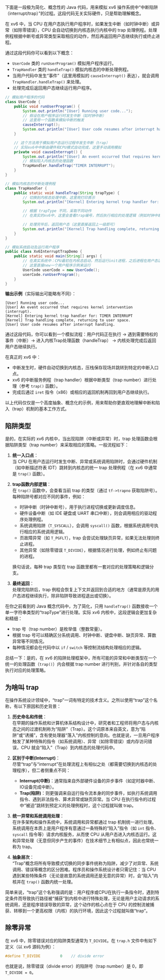 下面是一段极为简化、概念性的 Java 代码，用来模拟 xv6 操作系统中“中断陷阱（interrupt/trap）”的过程。这段代码无关实际硬件，只是帮助理解概念。

在 xv6 中，当 CPU 在用户态执行用户程序时，如果发生中断（如时钟中断）或异常（如除零错误），CPU 会自动切换到内核态执行内核中的 trap 处理例程。处理例程根据中断号或异常类型采取相应的动作，然后再返回用户态继续执行或终止进程。

通过这段代码你可以看到以下概念：

- `UserCode` 类的 `runUserProgram()` 模拟用户程序运行。
- `TrapHandler` 类的 `handleTrap()` 模拟内核态的中断处理例程。
- 当用户代码中发生“事件”（这里用模拟的 `causeInterrupt()` 表达），就会调用 `TrapHandler.handleTrap()` 来处理。
- 处理完成后返回用户态继续运行用户程序。

```java
// 模拟用户程序的代码
class UserCode {
    public void runUserProgram() {
        System.out.println("[User] Running user code...");
        // 假设在用户程序运行时发生中断（如时钟中断）
        // 这里用一个函数来模拟中断的触发
        causeInterrupt();
        System.out.println("[User] User code resumes after interrupt handling.");
    }

    // 这个方法用于模拟用户态运行过程中发生中断（trap）
    // 实际xv6中中断由硬件和CPU模式自动完成，这里手动调用模拟
    private void causeInterrupt() {
        System.out.println("[User] An event occurred that requires kernel intervention (interrupt).");
        // 模拟陷入内核态的处理函数
        TrapHandler.handleTrap("TIMER INTERRUPT");
    }
}

// 模拟内核态的中断处理例程
class TrapHandler {
    public static void handleTrap(String trapType) {
        // 切换到内核态处理中断，这里用打印表示
        System.out.println("[Kernel] Entering kernel trap handler for: " + trapType);

        // 根据 trapType 不同，采取不同动作
        // 在真实的xv6中，这里会查看trap编号，然后执行相应的处理逻辑（例如时钟中断更新进程时间片，IO中断处理输入输出等）

        // 处理完毕后，返回用户态（这里直接返回上一级即可）
        System.out.println("[Kernel] Trap handling complete, returning to user space.");
    }
}

// 模拟系统启动及运行用户程序
public class Xv6InterruptTrapDemo {
    public static void main(String[] args) {
        // 在真实系统中：CPU最初在内核态启动，然后运行init进程，之后进程在用户态运行
        // 这里直接new一个用户程序示例来运行
        UserCode userCode = new UserCode();
        userCode.runUserProgram();
    }
}
```

**输出示例**（实际输出可能略有不同）：

```
[User] Running user code...
[User] An event occurred that requires kernel intervention (interrupt).
[Kernel] Entering kernel trap handler for: TIMER INTERRUPT
[Kernel] Trap handling complete, returning to user space.
[User] User code resumes after interrupt handling.
```

通过这段代码，你可以看到一个模拟流程：用户代码正在执行 → 遇到需要特权的事件（中断）→ 进入内核Trap处理函数（handleTrap） → 内核处理完成后返回用户态继续执行。

在真正的 xv6 中：

- 中断发生时，硬件自动切换到内核态，压栈保存现场并跳转到特定的中断入口点。
- xv6 的中断服务例程（trap handler）根据中断类型（trap number）进行处理（参考 `trap()` 函数）。
- 完成后通过 `iret` 指令（x86）或相应的返回机制再回到用户态继续执行。

以上代码仅仅是一个高度抽象、概念化的示例，用来帮助你更直观地理解中断和陷入（trap）机制的基本工作方式。


## 陷阱类型

是的，在实际的 xv6 内核中，当出现陷阱（中断或异常）时，trap 处理函数会根据陷阱类型（trap number）来采取相应的策略。一般流程如下：

1. **统一入口点**：  
    当 CPU 在用户态运行时发生中断、异常或系统调用陷阱时，会通过硬件机制（如中断描述符表 IDT）跳转到内核态的统一 trap 处理例程（在 xv6 中通常是 `trap()` 函数）。
    
2. **trap函数内部逻辑**：  
    在 `trap()` 函数中，会查看当前 trap 的类型（通过 `tf->trapno` 获取陷阱号）。每种陷阱号都对应不同的事件，例如：
    
    - 时钟中断（时钟中断号），用于执行进程切换或更新调度信息。
    - 硬件设备中断（如 IDE 硬盘或 UART 串口中断），则会调用相应的驱动程序处理例程。
    - 系统调用陷阱（`T_SYSCALL`），会调用 `syscall()` 函数，根据系统调用号执行相应的系统调用逻辑。
    - 页故障异常（如 `T_PGFLT`），trap 会尝试处理缺页异常，如果无法处理则终止进程。
    - 其他异常（如除零错误 `T_DIVIDE`），根据情况进行处理，例如终止有问题的进程。
    
    换句话说，每种 trap 类型在 trap 函数里都有一套对应的处理策略和逻辑分支。
    
3. **最终返回**：  
    处理完陷阱后，trap 例程会恢复上下文并返回到合适的地方（通常是原先的用户态进程继续执行，除非陷阱导致进程退出或切换）。
    

在你之前看到的 Java 概念代码中，为了简化，只用 `handleTrap()` 函数接收一个单一字符串类型的“trapType”进行处理。实际 xv6 内核中，这段逻辑会更加复杂和精细：

- trap 号（trap number）是枚举值（整数常量）。
- 根据 trap 号可以精确区分系统调用、时钟中断、键盘中断、缺页异常、算数异常等不同情况。
- 每种情况都会在代码中以 `if` / `switch` 等控制流结构处理相应的逻辑。

总结一下：是的，在 xv6 的陷阱处理框架中，所有可能的异常和中断类型在一个统一的处理函数（`trap()`）内会根据 trap number 进行判别，并针对各自的类型执行对应的处理策略。

## 为啥叫 trap

在操作系统设计领域中，“trap”一词有特定的技术含义。之所以使用“trap”这个名称，有以下原因和历史背景：

1. **历史命名和传统**：  
    在早期的操作系统和计算机体系结构设计中，研究者和工程师将用户态与内核态之间的过渡机制称为“陷阱”（Trap）。这个词原本来自英文，意为“陷阱”或“诱捕”，含有使处理器“落入”内核控制的意向。也就是说，一旦用户程序触发了某种特殊的指令（如系统调用）、异常（如除零错误）或内存访问错误，CPU 就会“陷入”（Trap）到内核态的处理代码中。
    
2. **区别于中断(Interrupt)**：  
    尽管“trap”与“interrupt”在处理流程上有相似之处（都需要切换到内核态的处理程序），但二者侧重点不同：
    
    - **Interrupt(中断)**：通常指来自外部硬件设备的异步事件（如定时器中断、IO设备完成中断）。
    - **Trap(陷阱)**：则更强调来自运行指令流本身的同步事件，如执行系统调用指令、遇到非法指令、算术异常或缺页异常。当 CPU 在执行指令的过程中“被迫”跳转到预定义的处理例程时，这个过程就叫做 trap。
3. **统一异常和系统调用处理**：  
    在许多架构和操作系统中，系统调用和异常都通过 trap 机制统一进行处理。系统调用在本质上是用户程序有意通过一条特殊的“陷入”指令（如 `int` 指令、`syscall` 指令等）请求内核服务，从而使 CPU 从用户态进入内核态运行。这和异常处理（无意但同步产生的事件）在技术细节上有相似点，因此也常统一称为 trap。
    
4. **抽象层次**：  
    “Trap”概念将所有导致模式切换的同步事件统称为陷阱，减少了对异常、系统调用、错误等概念的区分困难。程序员和操作系统设计者只需记住：当 CPU 遇到某些特殊条件（无论是故意的系统调用还是无意的异常）时，会“陷入”内核并在 `trap()` 函数内统一处理。
    

简单来说，“trap”这个名称强调的是：用户程序或CPU在执行一条指令时，遇到特定条件而导致执行路径被“捕获”到内核中进行特殊处理，无论是用户主动请求的系统调用，还是程序错误导致的异常，这个动作的核心点在于 CPU 的控制流被捕获、转移到一个更高权限（内核）的执行环境，因此这个过程就叫做“trap”。

## 除零异常

在 xv6 中，除零错误对应的陷阱类型通常为 `T_DIVIDE`。在 `trap.h` 文件中有如下定义（以 xv6 源码为例）：

```c
#define T_DIVIDE         0    // divide error
```

也就是说，除零错误（divide error）的陷阱号（trap number）是 0，即 `T_DIVIDE = 0`。